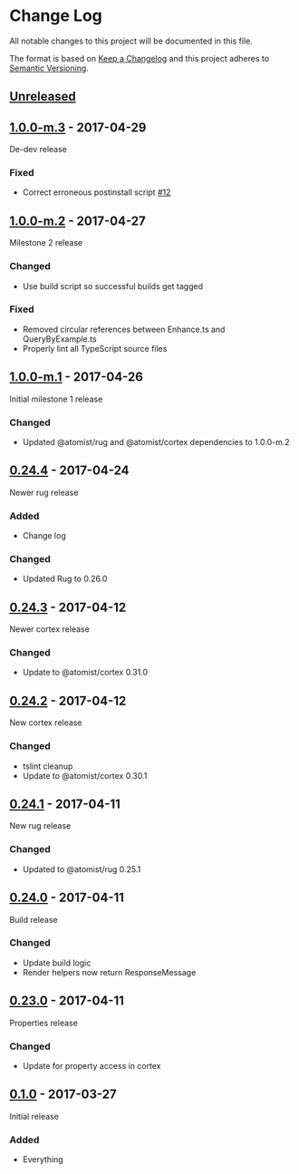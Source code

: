 # Change Log

All notable changes to this project will be documented in this file.

The format is based on [Keep a Changelog](http://keepachangelog.com/)
and this project adheres to [Semantic Versioning](http://semver.org/).

## [Unreleased]

[Unreleased]: https://github.com/atomist/rugs/compare/1.0.0-m.3...HEAD

## [1.0.0-m.3] - 2017-04-29

[1.0.0-m.3]: https://github.com/atomist/rugs/compare/1.0.0-m.2...1.0.0-m.3

De-dev release

### Fixed

-   Correct erroneous postinstall script [#12][12]

[12]: https://github.com/atomist/rugs/issues/12

## [1.0.0-m.2] - 2017-04-27

[1.0.0-m.2]: https://github.com/atomist/rugs/compare/1.0.0-m.1...1.0.0-m.2

Milestone 2 release

### Changed

-   Use build script so successful builds get tagged

### Fixed

-   Removed circular references between Enhance.ts and QueryByExample.ts
-   Properly lint all TypeScript source files

## [1.0.0-m.1] - 2017-04-26

[1.0.0-m.1]: https://github.com/atomist/rugs/compare/0.24.4...1.0.0-m.1

Initial milestone 1 release

### Changed

-   Updated @atomist/rug and @atomist/cortex dependencies to 1.0.0-m.2

## [0.24.4] - 2017-04-24

[0.24.4]: https://github.com/atomist/rugs/compare/0.24.3...0.24.4

Newer rug release

### Added

-   Change log

### Changed

-   Updated Rug to 0.26.0

## [0.24.3] - 2017-04-12

[0.24.3]: https://github.com/atomist/rugs/compare/0.24.2...0.24.3

Newer cortex release

### Changed

-   Update to @atomist/cortex 0.31.0

## [0.24.2] - 2017-04-12

[0.24.2]: https://github.com/atomist/rugs/compare/0.24.1...0.24.2

New cortex release

### Changed

-   tslint cleanup
-   Update to @atomist/cortex 0.30.1

## [0.24.1] - 2017-04-11

[0.24.1]: https://github.com/atomist/rugs/compare/0.24.0...0.24.1

New rug release

### Changed

-   Updated to @atomist/rug 0.25.1

## [0.24.0] - 2017-04-11

[0.24.0]: https://github.com/atomist/rugs/compare/0.23.0...0.24.0

Build release

### Changed

-   Update build logic
-   Render helpers now return ResponseMessage

## [0.23.0] - 2017-04-11

[0.23.0]: https://github.com/atomist/rugs/compare/0.22.0...0.23.0

Properties release

### Changed

-   Update for property access in cortex

## [0.1.0] - 2017-03-27

Initial release

[0.1.0]: https://github.com/atomist/rugs/tree/0.1.0

### Added

-   Everything
